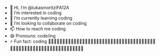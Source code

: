 - 👋 Hi, I’m @lukasmoritzIFA12A
- 👀 I’m interested in coding
- 🌱 I’m currently learning coding
- 💞️ I’m looking to collaborate on coding
- 📫 How to reach me coding
- 😄 Pronouns: code/ing
- ⚡ Fun fact: coding 🤣🤣🤣🤣🤣🤣🤣🤣🤣🤣🤣🤣🤣🤣🤣🤣🤣🤣🤣🤣🤣🤣🤣🤣🤣😂😂😂😂😂😂😂😂😂😂😂😂😂😂😂😂😂😂😂😂🤣🤣🤣🤣🤣🤣😂😂😂😂😂😂😂😂😂😂😂😂😂

<!---
lukasmoritzIFA12A/lukasmoritzIFA12A is a ✨ special ✨ repository because its `README.md` (this file) appears on your GitHub profile.
You can click the Preview link to take a look at your changes.
--->
